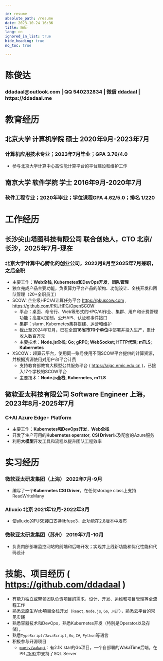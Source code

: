 ```yaml
---

id: resume
absolute_path: /resume
date: 2023-10-24 16:36
title: 简历
lang: cn
ignored_in_list: true
hide_heading: true
no_toc: true

---
```


<h1 class="name">
陈俊达
</h1>

<h3 class="contact">ddadaal@outlook.com | QQ 540232834 | 微信 ddadaal | https://ddadaal.me

</h3>

# 教育经历

## <span class="highlight">北京大学 计算机学院 硕士</span> <span class="right">2020年9月-2023年7月</span>

### 计算机应用技术专业；2023年7月毕业；GPA 3.76/4.0

- 参与北京大学计算中心高性能计算平台的平台建设和维护工作

## <span class="highlight">南京大学 软件学院 学士</span> <span class="right">2016年9月-2020年7月</span>

### 软件工程专业；2020年毕业；学位课程GPA 4.62/5.0；排名 1/220

# 工作经历

## <span class="highlight"> 长沙尖山塔图科技有限公司 联合创始人，CTO</span> <span class="right">北京/长沙，2025年7月-现在</span>

### 北京大学计算中心孵化的创业公司，2022月8月至2025年7月兼职，之后全职

- 主要工作：**Web全栈**, **Kubernetes和DevOps开发**，**团队管理**
- 独立完成产品主要功能，负责算力平台产品的架构、功能设计、全栈开发和团队管理（20+全职员工）
- SCOW: 企业级HPC/AI计算任务平台 https://pkuscow.com , https://github.com/PKUHPC/OpenSCOW
  - 平台：桌面、命令行、Web等形式的HPC/AI作业、集群、用户和计费管理功能；高度可定制，公开API、认证和事件接口
  - 集群：slurm, Kubernetes集群搭建、运营和维护
  - 截止至2024年12月，已在全国**16省市70个单位**中部署并投入生产，累计收入数百万元
  - 主要技术：**Node.js全栈; Go; gRPC; WebSocket; HTTP代理; mTLS; Kubernetes**
- XSCOW：超算云平台，使用同一账号使用不同SCOW平台提供的计算资源，并根据资源使用对用户和平台计费
  - 支持教育部教育大模型公共服务平台 ( https://aigc.emic.edu.cn )，已接入17个学校的SCOW平台
  - 主要技术：**Node.js全栈, Kubernetes, mTLS**

## <span class="highlight">微软亚太科技有限公司 Software Engineer</span> <span class="right">上海，2023年8月-2025年7月</span>
### C+AI Azure Edge+ Platform

- 主要工作：**Kubernetes和DevOps开发**，**Web全栈**
- 开发了生产可用的**Kubernetes operator**, **CSI Driver**以及配套的Azure服务
- 利用**大模型**开发工具和流程以提升团队工程效率

# 实习经历

### **微软亚太研发集团（上海）** <span class="right">2022年7月-9月</span>

- 编写了一个**Kubernetes CSI Driver**，在任何storage class上支持ReadWriteMany

### **Alluxio** 北京 <span class="right">2021年12月-2022年3月</span>

- 使alluxio的FUSE接口支持libfuse3，此功能在2.8版本中发布

### **微软亚太研发集团（苏州）** <span class="right">2019年7月-10月</span>

- 负责内部部署监控网站的前端和后端开发；实现并上线新功能和优化性能和代码设计

# 技能、项目经历 ( https://github.com/ddadaal )

- 有能力独立或带领团队负责项目的需求、设计、开发、运维和项目管理等全流程工作
- 熟悉云原生Web项目全栈开发（`React`, `Node.js`, `Go`, `.NET`），熟悉云平台的常见实践
- 熟悉容器技术和DevOps，熟悉Kubernetes开发（特别是Operator以及存储），
- 熟悉`TypeScript/JavaScript`, `Go`, `C#`, `Python`等语言
- 积极参与开源项目
  - [`muety/wakapi`](https://github.com/muety/wakapi)：有2.1K star的Go项目，一个自部署的WakaTime后端。在PR [#592](https://github.com/muety/wakapi/pull/592)中支持了SQL Server


